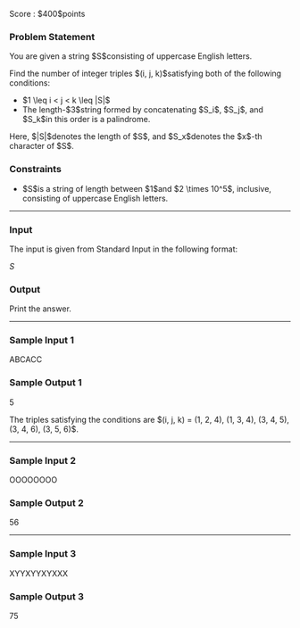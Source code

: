 
<div>

<span>

<span>

<p>
Score : $400$points
</p>

<div>

<section>

### **Problem Statement**

<p>
You are given a string $S$consisting of uppercase English letters.
</p>

<p>
Find the number of integer triples $(i, j, k)$satisfying both of the following conditions:
</p>

<ul>

<li>
$1 \leq i < j < k \leq |S|$
</li>

<li>
The length-$3$string formed by concatenating $S_i$, $S_j$, and $S_k$in this order is a palindrome.
</li>

</ul>

<p>
Here, $|S|$denotes the length of $S$, and $S_x$denotes the $x$-th character of $S$.
</p>

</section>

</div>

<div>

<section>

### **Constraints**

<ul>

<li>
$S$is a string of length between $1$and $2 \times 10^5$, inclusive, consisting of uppercase English letters.
</li>

</ul>

</section>

</div>

---

<div>

<div>

<section>

### **Input**

<p>
The input is given from Standard Input in the following format:
</p>

<div>

$S$
</div>

</section>

</div>

<div>

<section>

### **Output**

<p>
Print the answer.
</p>

</section>

</div>

</div>

---

<div>

<section>

### **Sample Input 1**

<div>

ABCACC

</div>

</section>

</div>

<div>

<section>

### **Sample Output 1**

<div>

5

</div>

<p>
The triples satisfying the conditions are $(i, j, k) = (1, 2, 4), (1, 3, 4), (3, 4, 5), (3, 4, 6), (3, 5, 6)$.
</p>

</section>

</div>

---

<div>

<section>

### **Sample Input 2**

<div>

OOOOOOOO

</div>

</section>

</div>

<div>

<section>

### **Sample Output 2**

<div>

56

</div>

</section>

</div>

---

<div>

<section>

### **Sample Input 3**

<div>

XYYXYYXYXXX

</div>

</section>

</div>

<div>

<section>

### **Sample Output 3**

<div>

75

</div>

</section>

</div>

</span>

</span>

</div>
